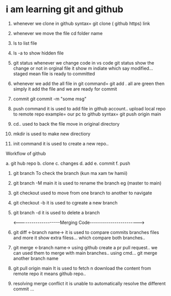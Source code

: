 
# i am  learning  git and github 
1. whenever we clone in github
    syntax= git clone ( github https) link

2. whenever we move the file
    cd folder name

3. ls to list file
4. ls -a to show hidden file

5. git status
    whenever we change code in vs code git status show the change or not in orginal file
    it show m indiate which say modified...
    staged mean
    file is ready to committed

6. whenever we add the all file in git 
    command= git add .
    all are green then simply it add the file
    and we are ready for commit

7. commit
   git commit -m "some msg"

8. push command
    it is used to add file in github account..
    upload local repo to remote repo
    example= our pc to github
    syntax= git push origin main

9.  cd.. used to back the file move in original directory

10. mkdir is used to make new directiory

11. init command
     it is used to create a new repo..


Workflow of github

a. git hub repo
b. clone
c. changes
d. add
e. commit
f. push

  1. git branch
      To check the branch (kun ma xam tw hamii)

  2. git branch -M main 
      it is used to rename the branch
      eg (master to main)
  
  3. git checkout <branch name>
      used to move from one branch to another
      to navigate

  4. git checkout -b <new branch name>
      it is used to cgreate a new branch

  5. git branch -d <branch name>
       it is used to delete a branch


      <--------------------Merging Code------------------------>   

  1. git diff <-branch name->
      it is used to compare commits branches files and more
      it show extra filess... which compare both branches..

  2. git merge <-branch name->
       using github 
       create a pr pull request..
       we can used them to merge with main branches..
      using cmd...
      git merge another branch name
       
  3. git pull origin main
      It is used to fetch n download the content from remote repo it means github repo..

  4. resolving merge conflict
     it is unable to automatically resolve the different commit ...













